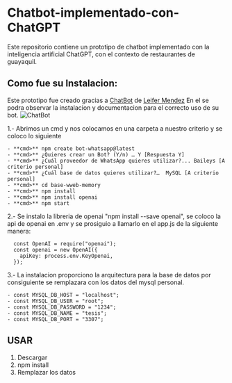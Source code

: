 # Chatbot-implementado-con-ChatGPT
Este repositorio contiene un prototipo de chatbot implementado con la inteligencia artificial ChatGPT, con el contexto de restaurantes de guayaquil. 

## Como fue su Instalacion:
Este prototipo fue creado gracias a [ChatBot](https://bot-whatsapp.netlify.app/) de [Leifer Mendez](https://github.com/codigoencasa/bot-whatsapp)
En el se podra observar la instalacion y documentacion para el correcto uso de su bot.
![ChatBot](https://github.com/Douglas-CO/Chatbot-implementado-con-ChatGPT/assets/84036785/36a511be-640a-4e04-ad52-2a7f76559916)

1.- Abrimos un cmd y nos colocamos en una carpeta a nuestro criterio y se coloco lo siguiente
```
- **cmd>** npm create bot-whatsapp@latest
- **cmd>** ¿Quieres crear un Bot? (Y/n) … Y [Respuesta Y]
- **cmd>** ¿Cuál proveedor de WhatsApp quieres utilizar?... Baileys [A criterio personal] 
- **cmd>** ¿Cuál base de datos quieres utilizar?…  MySQL [A criterio personal]
- **cmd>** cd base-wweb-memory
- **cmd>** npm install
- **cmd>** npm install openai
- **cmd>** npm start
```

2.- Se instalo la libreria de openai "npm install --save openai", se coloco la api de openai en .env y se prosiguio a llamarlo en el app.js de la siguiente manera:
```
  const OpenAI = require("openai");
  const openai = new OpenAI({
    apiKey: process.env.KeyOpenai,
  });
```
3.- La instalacion proporciono la arquitectura para la base de datos por consiguiente se remplazara con los datos del mysql personal.
```
- const MYSQL_DB_HOST = "localhost";
- const MYSQL_DB_USER = "root";
- const MYSQL_DB_PASSWORD = "1234";
- const MYSQL_DB_NAME = "tesis";
- const MYSQL_DB_PORT = "3307";
```

## USAR
1. Descargar
2. npm install
3. Remplazar los datos
